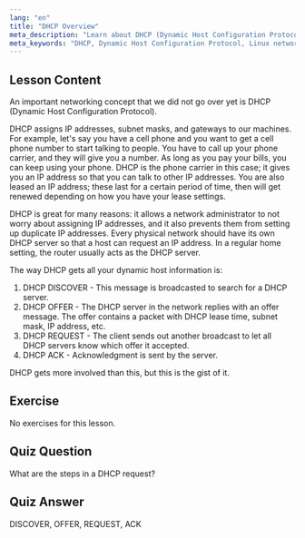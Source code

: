 ```yaml
---
lang: "en"
title: "DHCP Overview"
meta_description: "Learn about DHCP (Dynamic Host Configuration Protocol) in Linux. Understand how DHCP assigns IP addresses and its four-step process. Start your Linux networking journey!"
meta_keywords: "DHCP, Dynamic Host Configuration Protocol, Linux networking, IP address, DHCP tutorial, beginner, guide"
---
```


## Lesson Content

An important networking concept that we did not go over yet is DHCP (Dynamic Host Configuration Protocol).

DHCP assigns IP addresses, subnet masks, and gateways to our machines. For example, let's say you have a cell phone and you want to get a cell phone number to start talking to people. You have to call up your phone carrier, and they will give you a number. As long as you pay your bills, you can keep using your phone. DHCP is the phone carrier in this case; it gives you an IP address so that you can talk to other IP addresses. You are also leased an IP address; these last for a certain period of time, then will get renewed depending on how you have your lease settings.

DHCP is great for many reasons: it allows a network administrator to not worry about assigning IP addresses, and it also prevents them from setting up duplicate IP addresses. Every physical network should have its own DHCP server so that a host can request an IP address. In a regular home setting, the router usually acts as the DHCP server.

The way DHCP gets all your dynamic host information is:

1. DHCP DISCOVER - This message is broadcasted to search for a DHCP server.
2. DHCP OFFER - The DHCP server in the network replies with an offer message. The offer contains a packet with DHCP lease time, subnet mask, IP address, etc.
3. DHCP REQUEST - The client sends out another broadcast to let all DHCP servers know which offer it accepted.
4. DHCP ACK - Acknowledgment is sent by the server.

DHCP gets more involved than this, but this is the gist of it.

## Exercise

No exercises for this lesson.

## Quiz Question

What are the steps in a DHCP request?

## Quiz Answer

DISCOVER, OFFER, REQUEST, ACK

